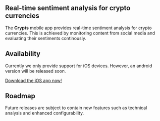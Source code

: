 ## Real-time sentiment analysis for crypto currencies

The **Crypts** mobile app provides real-time sentiment analysis for crypto currencies. This is achieved by monitoring content from social media and evaluating their sentiments continously.

## Availability

Currently we only provide support for iOS devices. However, an android version will be released soon.

[Download the iOS app now!](https://www.apple.com/us/search/crypts?src=globalnav)

## Roadmap

Future releases are subject to contain new features such as technical analysis and enhanced configurability.
